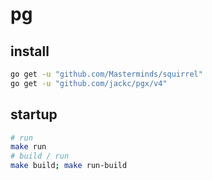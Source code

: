 # pg

## install

```bash
go get -u "github.com/Masterminds/squirrel"
go get -u "github.com/jackc/pgx/v4"
```

## startup

```bash
# run
make run
# build / run
make build; make run-build
```
